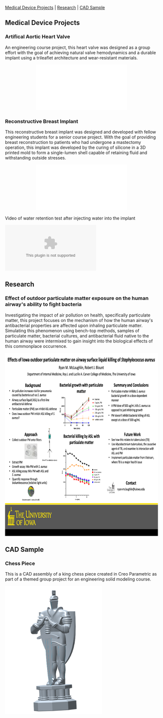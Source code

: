 <p>
  <a href="https://rmclaughlin-projects.github.io/#medical-device-projects">Medical Device Projects</a> | 
  <a href="https://rmclaughlin-projects.github.io/#research">Research</a> | 
  <a href="https://rmclaughlin-projects.github.io/#cad-sample">CAD Sample</a>
</p>

## Medical Device Projects

### Artifical Aortic Heart Valve

An engineering course project, this heart valve was designed as a group effort with the goal of achieving natural valve hemodynamics and a durable implant using a trileaflet architecture and wear-resistant materials.

<p align="center">
  <object data="Artificial%20aortic%20valve%20project%20presentation.pdf" type="application/pdf" width="800px" height="500px">
    <embed src="Artificial%20aortic%20valve%20project%20presentation.pdf" type="application/pdf" />
  </object>
</p>

### Reconstructive Breast Implant

This reconstructive breast implant was designed and developed with fellow engineering students for a senior course project. With the goal of providing breast reconstruction to patients who had undergone a mastectomy operation, this implant was developed by the curing of silicone in a 3D printed mold to form a single-lumen shell capable of retaining fluid and withstanding outside stresses.

<p align="center">
  <object data="Reconstructive%20breast%20implant%20project%20summary.pdf" type="application/pdf" width="800px" height="500px">
    <embed src="Reconstructive%20breast%20implant%20project%20summary.pdf" type="application/pdf" />
  </object>
</p>

Video of water retention test after injecting water into the implant

<object data="https://rmclaughlin-projects.github.io/Reconstructive%20breast%20implant%20water%20retention%20test.mp4" type="application/mp4" width="540px" height="960px">
  <embed src="https://rmclaughlin-projects.github.io/Reconstructive%20breast%20implant%20water%20retention%20test.mp4" type="application/mp4" />
</object>

## Research

### Effect of outdoor particulate matter exposure on the human airway's ability to fight bacteria

Investigating the impact of air pollution on health, specifically particulate matter, this project focuses on the mechanism of how the human airway's antibacterial properties are affected upon inhaling particulate matter. Simulating this phenomenon using bench-top methods, samples of particulate matter, bacterial cultures, and antibacterial fluid native to the human airway were intermixed to gain insight into the biological effects of this commonplace occurrence.

<p align="center">
  <img src="Particulate matter environmental health research project.png" width="800px" height="600px">
</p>

## CAD Sample

### Chess Piece

This is a CAD assembly of a king chess piece created in Creo Parametric as part of a themed group project for an engineering solid modeling course.

<img src="king chess piece Creo design.png" width="320px" height="420px">
